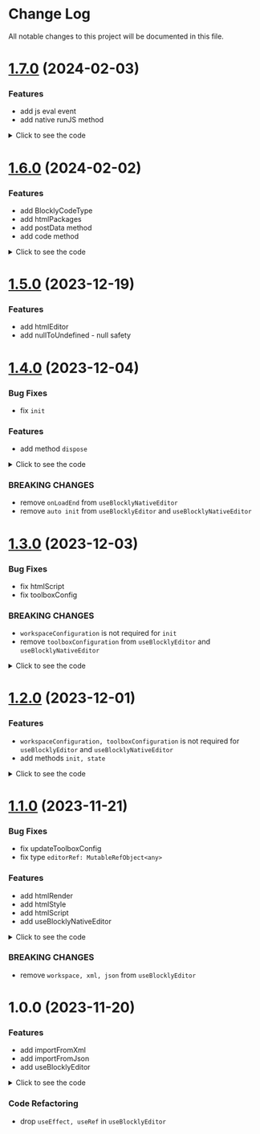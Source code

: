 # Change Log

All notable changes to this project will be documented in this file.

# [1.7.0](https://github.com/SerSerch/react-blockly/compare/@react-blockly/core@1.6.0...@react-blockly/core@1.7.0) (2024-02-03)

### Features

* add js eval event
* add native runJS method

<details><summary>Click to see the code</summary>

```js
const myEditor = useBlocklyNativeEditor();

myEditor.runJS('alert(editor.state().xml)');
```

</details>

# [1.6.0](https://github.com/SerSerch/react-blockly/compare/@react-blockly/core@1.5.0...@react-blockly/core@1.6.0) (2024-02-02)

### Features

* add BlocklyCodeType
* add htmlPackages
* add postData method
* add code method

<details><summary>Click to see the code</summary>

```js
const myEditor = useBlocklyEditor({
  onChange,
});

const {
  editorRef,
  init,
  dispose,
  state,              // () => BlocklyStateType;
  code,               // () => BlocklyCodeType;
} = myEditor;

const myNativeEditor = useBlocklyNativeEditor({
  onChange,
});

const {xml, json} = state();
const {dart, js, lua, php, python} = code();

function onChange({xml, json, dart, js, lua, php, python}) {
}
```

```js
const myEditor = useBlocklyNativeEditor({
  onChange,
});

const {
  editorRef,
  init,
  dispose,
  state,              // () => BlocklyStateType;
  code,               // () => BlocklyCodeType;
  postData,           // (event: string, data?: any) => void;
} = myEditor;

const {xml, json} = state();
const {dart, js, lua, php, python} = code();

function onChange({xml, json, dart, js, lua, php, python}) {
}
```

</details>

# [1.5.0](https://github.com/SerSerch/react-blockly/compare/@react-blockly/core@1.4.0...@react-blockly/core@1.5.0) (2023-12-19)

### Features

* add htmlEditor
* add nullToUndefined - null safety

# [1.4.0](https://github.com/SerSerch/react-blockly/compare/@react-blockly/core@1.3.0...@react-blockly/core@1.4.0) (2023-12-04)

### Bug Fixes

* fix `init`

### Features

* add method `dispose`

<details><summary>Click to see the code</summary>

```js
const {
  editorRef,
  init,
  dispose,
} = useBlocklyEditor({
  // it is not required
  workspaceConfiguration,
  initial,
});

useEffect(() => {
  init({
    // if you need to override
    workspaceConfiguration: newWorkspaceConfig,
    initial: newInitial,
  });

  return () => {
    dispose();
  };
}, []);
```

</details>

### BREAKING CHANGES

* remove `onLoadEnd` from `useBlocklyNativeEditor`
* remove `auto init` from `useBlocklyEditor` and `useBlocklyNativeEditor`

# [1.3.0](https://github.com/SerSerch/react-blockly/compare/@react-blockly/core@1.2.0...@react-blockly/core@1.3.0) (2023-12-03)

### Bug Fixes

* fix htmlScript
* fix toolboxConfig

### BREAKING CHANGES

* `workspaceConfiguration` is not required for `init`
* remove `toolboxConfiguration` from `useBlocklyEditor` and `useBlocklyNativeEditor`

<details><summary>Click to see the code</summary>

```js
const workspaceConfiguration = {
  // ...
  toolbox: toolboxConfiguration,
};

const {
  editorRef,
  init,
  state,
} = useBlocklyEditor({
  workspaceConfiguration,
  initial,
});

// or if you need to do init later
useEffect(() => {
  init({
    workspaceConfiguration,
    initial,
  });
}, []);
```

</details>

# [1.2.0](https://github.com/SerSerch/react-blockly/compare/@react-blockly/core@1.1.0...@react-blockly/core@1.2.0) (2023-12-01)

### Features

* `workspaceConfiguration, toolboxConfiguration` is not required for `useBlocklyEditor` and `useBlocklyNativeEditor`
* add methods `init, state`

<details><summary>Click to see the code</summary>

```js
const {
  editorRef,
  init,
  state,
} = useBlocklyEditor({
  workspaceConfiguration,
  toolboxConfiguration,
  initial,
});

// or if you need to do init later
useEffect(() => {
  init({
    workspaceConfiguration,
    toolboxConfiguration,
    initial,
  });
}, []);
```

</details>

# [1.1.0](https://github.com/SerSerch/react-blockly/compare/@react-blockly/core@1.0.1...@react-blockly/core@1.1.0) (2023-11-21)

### Bug Fixes

* fix updateToolboxConfig
* fix type `editorRef: MutableRefObject<any>`

### Features

* add htmlRender
* add htmlStyle
* add htmlScript
* add useBlocklyNativeEditor

<details><summary>Click to see the code</summary>

```js
const myEditor = useBlocklyNativeEditor({
  workspaceConfiguration,
  toolboxConfiguration,
  initial,
  onError,
  onInject,
  onChange,
  onDispose,
  platform,
});

const {
  editorRef,
  updateToolboxConfig,
  updateState,
  onMessage,
  onLoadEnd,
  htmlRender,
} = myEditor;
```

</details>

### BREAKING CHANGES
* remove `workspace, xml, json` from `useBlocklyEditor`

# 1.0.0 (2023-11-20)

### Features

* add importFromXml
* add importFromJson
* add useBlocklyEditor

<details><summary>Click to see the code</summary>

```js
const myEditor = useBlocklyEditor({
  workspaceConfiguration,
  toolboxConfiguration,
  initial,
  onError,
  onInject,
  onChange,
  onDispose,
  platform,
});

const {
  workspace,
  xml,
  json,
  editorRef,
  toolboxConfig,
  updateToolboxConfig,
  updateState,
} = myEditor;
```

</details>

### Code Refactoring

* drop `useEffect, useRef` in `useBlocklyEditor`
